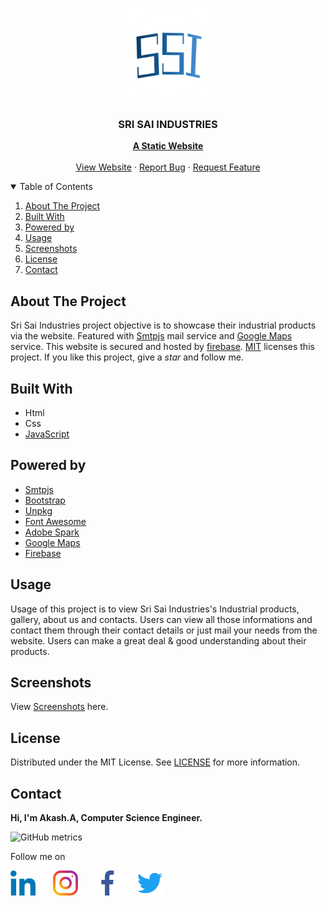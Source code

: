 <!-- PROJECT LOGO -->
<p align="center">
  <img src="https://github.com/Akash-Peace/INDUSTRIAL-WEBSITE/blob/main/templates/ssititlelogo.png" alt="Logo" width="150" height="150">
  <h3 align="center">SRI SAI INDUSTRIES</h3>
  <p align="center">
    <a href="https://en.wikipedia.org/wiki/Static_web_page"><strong>A Static Website</strong></a>
    <br />
    <br />
    <a href="https://srisaiindustriesinchennai.web.app/">View Website</a>
    ·
    <a href="https://github.com/Akash-Peace/INDUSTRIAL-WEBSITE/issues">Report Bug</a>
    ·
    <a href="https://github.com/Akash-Peace/INDUSTRIAL-WEBSITE/issues">Request Feature</a>
  </p>
</p>



<!-- TABLE OF CONTENTS -->
<details open="open">
  <summary>Table of Contents</summary>
  <ol>
    <li><a href="#about-the-project">About The Project</a></li>
    <li><a href="#built-with">Built With</a></li>
    <li><a href="#powered-by">Powered by</a></li>
    <li><a href="#usage">Usage</a></li>
    <li><a href="#screenshots">Screenshots</a></li>
    <li><a href="#license">License</a></li>
    <li><a href="#contact">Contact</a></li>
  </ol>
</details>



<!-- ABOUT THE PROJECT -->
## About The Project

Sri Sai Industries project objective is to showcase their industrial products via the website. Featured with [Smtpjs](https://smtpjs.com/) mail service and [Google Maps](https://www.google.com/maps/) service. This website is secured and hosted by [firebase](https://firebase.google.com/). [MIT](https://github.com/Akash-Peace/INDUSTRIAL-WEBSITE/blob/main/LICENSE) licenses this project. If you like this project, give a _star_ and follow me.

## Built With

* Html
* Css
* [JavaScript](https://www.javascript.com/)


## Powered by

* [Smtpjs](https://smtpjs.com/)
* [Bootstrap](https://getbootstrap.com/)
* [Unpkg](https://unpkg.com/)
* [Font Awesome](https://fontawesome.com/)
* [Adobe Spark](https://spark.adobe.com/)
* [Google Maps](https://www.google.com/maps/)
* [Firebase](https://firebase.google.com/)


<!-- USAGE EXAMPLES -->
## Usage

Usage of this project is to view Sri Sai Industries's Industrial products, gallery, about us and contacts. Users can view all those informations and contact them through their contact details or just mail your needs from the website. Users can make a great deal & good understanding about their products.


## Screenshots

View [Screenshots](https://github.com/Akash-Peace/INDUSTRIAL-WEBSITE/tree/main/Screenshots) here.


<!-- LICENSE -->
## License

Distributed under the MIT License. See [LICENSE](https://github.com/Akash-Peace/INDUSTRIAL-WEBSITE/blob/main/LICENSE) for more information.



<!-- CONTACT -->
## Contact

<strong>Hi, I'm Akash.A, Computer Science Engineer.</strong>

![GitHub metrics](https://metrics.lecoq.io/Akash-Peace)  

Follow me on

[<img src='https://github.com/Akash-Peace/INDUSTRIAL-WEBSITE/blob/main/images/linkedin.png' alt='linkedin' height='40'>](https://www.linkedin.com/in/akash-2000-cse) &nbsp; &nbsp; &nbsp; [<img src='https://github.com/Akash-Peace/INDUSTRIAL-WEBSITE/blob/main/images/instagram.png' alt='instagram' height='40'>](https://www.instagram.com/nocturnal_lad) &nbsp; &nbsp; &nbsp; [<img src='https://github.com/Akash-Peace/INDUSTRIAL-WEBSITE/blob/main/images/facebook.png' alt='facebook' height='40'>](https://www.facebook.com/profile.php?id=100061841000593) &nbsp; &nbsp; &nbsp; [<img src='https://github.com/Akash-Peace/INDUSTRIAL-WEBSITE/blob/main/images/twitter.png' alt='twitter' height='40'>](https://twitter.com/AkashA53184506)  

